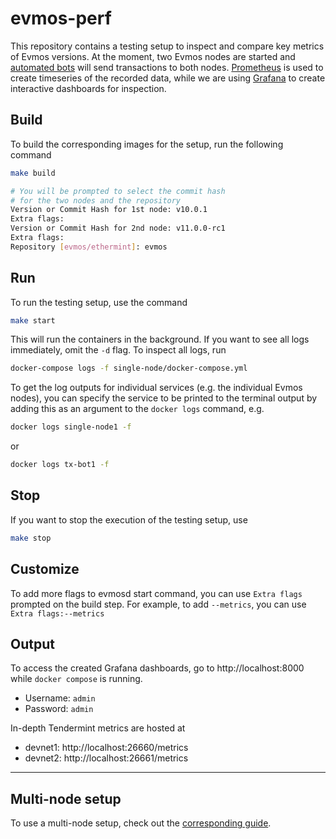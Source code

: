 # evmos-perf

This repository contains a testing setup to inspect and compare key metrics of Evmos versions. At the moment, two Evmos nodes are started and [automated bots](https://github.com/evmos/bots) will send transactions to both nodes.
[Prometheus](https://prometheus.io/docs/introduction/overview/) is used to create timeseries of the recorded data, while we are using [Grafana](https://grafana.com/docs/) to create interactive dashboards for inspection.

## Build

To build the corresponding images for the setup, run the following command

```bash
make build

# You will be prompted to select the commit hash
# for the two nodes and the repository
Version or Commit Hash for 1st node: v10.0.1
Extra flags:
Version or Commit Hash for 2nd node: v11.0.0-rc1
Extra flags:
Repository [evmos/ethermint]: evmos
```

## Run

To run the testing setup, use the command

```bash
make start
```

This will run the containers in the background. If you want to see all logs immediately, omit the `-d` flag. To inspect all logs, run

```bash
docker-compose logs -f single-node/docker-compose.yml
```

To get the log outputs for individual services (e.g. the individual Evmos nodes), you can specify the service to be printed to the terminal output by adding this as an argument to the `docker logs` command, e.g.

```bash
docker logs single-node1 -f
```

or

```bash
docker logs tx-bot1 -f
```

## Stop

If you want to stop the execution of the testing setup, use

```bash
make stop
```


## Customize

To add more flags to evmosd start command, you can use `Extra flags` prompted on the build step. For example, to add `--metrics`, you can use `Extra flags:--metrics`

## Output

To access the created Grafana dashboards, go to http://localhost:8000 while `docker compose` is running.

- Username: `admin`
- Password: `admin`

In-depth Tendermint metrics are hosted at

- devnet1: http://localhost:26660/metrics
- devnet2: http://localhost:26661/metrics

---

## Multi-node setup

To use a multi-node setup, check out the [corresponding guide](multi-node-setup.md).

